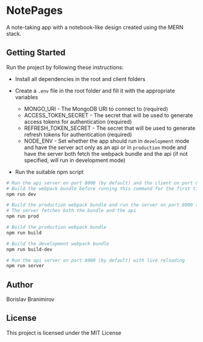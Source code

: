 # NotePages
A note-taking app with a notebook-like design created using the MERN stack.

## Getting Started
Run the project by following these instructions:
- Install all dependencies in the root and client folders
- Create a `.env` file in the root folder and fill it with the appropriate variables
  - MONGO_URI - The MongoDB URI to connect to (required)
  - ACCESS_TOKEN_SECRET - The secret that will be used to generate access tokens for authentication (required)
  - REFRESH_TOKEN_SECRET - The secret that will be used to generate refresh tokens for authentication (required)
  - NODE_ENV - Set whether the app should run in `development` mode and have the server act only as an api or in `production` mode and have the server both fetch the webpack bundle and the api (if not specified, will run in development mode)

- Run the suitable npm script
```sh
# Run the api server on port 8000 (by default) and the client on port 8080 (by default)
# Build the webpack bundle before running this command for the first time
npm run dev

# Build the production webpack bundle and run the server on port 8000 (by default)
# The server fetches both the bundle and the api
npm run prod

# Build the production webpack bundle
npm run build

# Build the development webpack bundle
npm run build-dev

# Run the api server on port 8000 (by default) with live reloading
npm run server

```

## Author
Borislav Branimirov

## License
This project is licensed under the MIT License 
